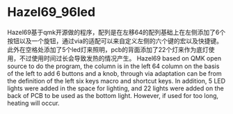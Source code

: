 # Hazel69_96led
Hazel69基于qmk开源做的程序，配列是在左移64的配列基础上在左侧添加了6个按钮以及一个旋钮，通过via的适配可以来自定义左侧的六个键的宏以及快捷键。此外在空格处添加了5个led灯来照明，pcb的背面添加了22个灯来作为底灯使用，不过使用时间过长会导致发热的情况产生。
Hazel69 based on QMK open source to do the program, the column is in the left 64 column on the basis of the left to add 6 buttons and a knob, through via adaptation can be from the definition of the left six keys macro and shortcut keys.  In addition, 5 LED lights were added in the space for lighting, and 22 lights were added on the back of PCB to be used as the bottom light. However, if used for too long, heating will occur. 

